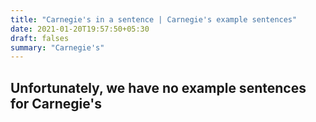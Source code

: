 ```yaml
---
title: "Carnegie's in a sentence | Carnegie's example sentences"
date: 2021-01-20T19:57:50+05:30
draft: falses
summary: "Carnegie's"
---
```

## Unfortunately, we have no example sentences for Carnegie's                 
